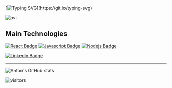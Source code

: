 
[![Typing SVG](https://readme-typing-svg.demolab.com?font=Fira+Code&pause=1000&color=F7F16E&width=460&lines=Hi!+I'm+Anton;Please%2C+check+out+my+portfolio+website!)](https://git.io/typing-svg)


 <img src="https://github-readme-stats.vercel.app/api/top-langs?username=AntonProLysenko&show_icons=true&locale=en&layout=compact&theme=gruvbox" alt="ovi" />
 
 ## Main Technologies
 [![React Badge](https://img.shields.io/badge/-React-61DBFB?style=for-the-badge&labelColor=black&logo=react&logoColor=61DBFB)](#) [![Javascript Badge](https://img.shields.io/badge/-Javascript-F0DB4F?style=for-the-badge&labelColor=black&logo=javascript&logoColor=F0DB4F)](#) [![Nodejs Badge](https://img.shields.io/badge/-Nodejs-3C873A?style=for-the-badge&labelColor=black&logo=node.js&logoColor=3C873A)](#)



 [![Linkedin Badge](https://img.shields.io/badge/-Anton-0e76a8?style=flat&labelColor=0e76a8&logo=linkedin&logoColor=white)](https://www.linkedin.com/in/anton-lysenko116/)
<hr/>
 
![Anton's GitHub stats](https://github-readme-stats.vercel.app/api?username=AntonProLysenko&show_icons=true&theme=gruvbox&exclude_repo=launch_elements)


 ![visitors](https://visitor-badge.glitch.me/badge?page_id=antonprolysenkoleft_color=green&right_color=red)
